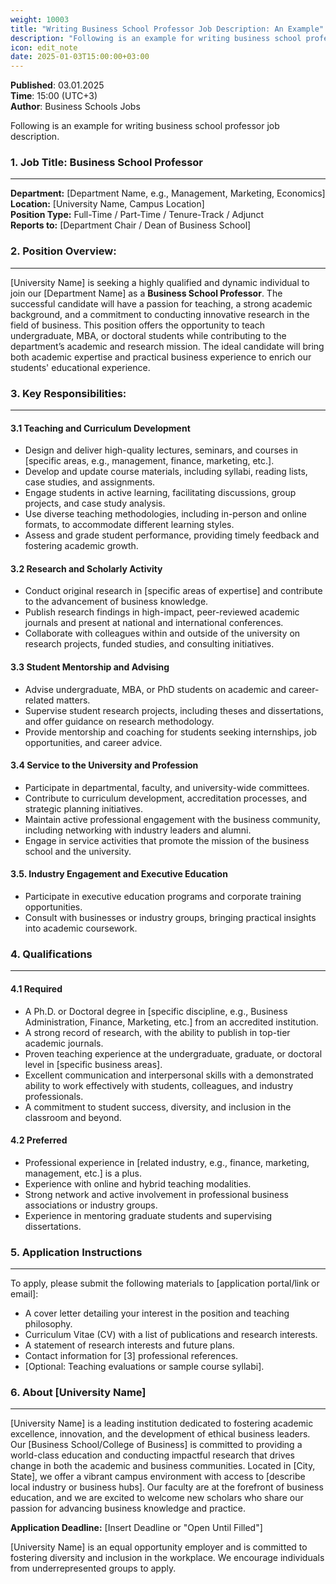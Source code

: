 ```yaml
---
weight: 10003
title: "Writing Business School Professor Job Description: An Example"
description: "Following is an example for writing business school professor job description."
icon: edit_note
date: 2025-01-03T15:00:00+03:00
---
```


**Published**: 03.01.2025 <br> **Time**: 15:00 (UTC+3) <br> **Author**: Business Schools Jobs

Following is an example for writing business school professor job description.

### 1. Job Title: Business School Professor

---

**Department:** [Department Name, e.g., Management, Marketing, Economics]  
**Location:** [University Name, Campus Location]  
**Position Type:** Full-Time / Part-Time / Tenure-Track / Adjunct  
**Reports to:** [Department Chair / Dean of Business School]  

### 2. Position Overview:

---

[University Name] is seeking a highly qualified and dynamic individual to join our [Department Name] as a **Business School Professor**. The successful candidate will have a passion for teaching, a strong academic background, and a commitment to conducting innovative research in the field of business. This position offers the opportunity to teach undergraduate, MBA, or doctoral students while contributing to the department’s academic and research mission. The ideal candidate will bring both academic expertise and practical business experience to enrich our students' educational experience.

### 3. Key Responsibilities:

---

#### 3.1 Teaching and Curriculum Development

- Design and deliver high-quality lectures, seminars, and courses in [specific areas, e.g., management, finance, marketing, etc.].
- Develop and update course materials, including syllabi, reading lists, case studies, and assignments.
- Engage students in active learning, facilitating discussions, group projects, and case study analysis.
- Use diverse teaching methodologies, including in-person and online formats, to accommodate different learning styles.
- Assess and grade student performance, providing timely feedback and fostering academic growth.

#### 3.2 Research and Scholarly Activity

- Conduct original research in [specific areas of expertise] and contribute to the advancement of business knowledge.
- Publish research findings in high-impact, peer-reviewed academic journals and present at national and international conferences.
- Collaborate with colleagues within and outside of the university on research projects, funded studies, and consulting initiatives.

#### 3.3 Student Mentorship and Advising

- Advise undergraduate, MBA, or PhD students on academic and career-related matters.
- Supervise student research projects, including theses and dissertations, and offer guidance on research methodology.
- Provide mentorship and coaching for students seeking internships, job opportunities, and career advice.

#### 3.4 Service to the University and Profession

- Participate in departmental, faculty, and university-wide committees.
- Contribute to curriculum development, accreditation processes, and strategic planning initiatives.
- Maintain active professional engagement with the business community, including networking with industry leaders and alumni.
- Engage in service activities that promote the mission of the business school and the university.

#### 3.5. Industry Engagement and Executive Education

- Participate in executive education programs and corporate training opportunities.
- Consult with businesses or industry groups, bringing practical insights into academic coursework.

### 4. Qualifications

---

#### 4.1 Required

- A Ph.D. or Doctoral degree in [specific discipline, e.g., Business Administration, Finance, Marketing, etc.] from an accredited institution.
- A strong record of research, with the ability to publish in top-tier academic journals.
- Proven teaching experience at the undergraduate, graduate, or doctoral level in [specific business areas].
- Excellent communication and interpersonal skills with a demonstrated ability to work effectively with students, colleagues, and industry professionals.
- A commitment to student success, diversity, and inclusion in the classroom and beyond.

#### 4.2 Preferred

- Professional experience in [related industry, e.g., finance, marketing, management, etc.] is a plus.
- Experience with online and hybrid teaching modalities.
- Strong network and active involvement in professional business associations or industry groups.
- Experience in mentoring graduate students and supervising dissertations.

### 5. Application Instructions

---

To apply, please submit the following materials to [application portal/link or email]:
- A cover letter detailing your interest in the position and teaching philosophy.
- Curriculum Vitae (CV) with a list of publications and research interests.
- A statement of research interests and future plans.
- Contact information for [3] professional references.
- [Optional: Teaching evaluations or sample course syllabi].

### 6. About [University Name]

---

[University Name] is a leading institution dedicated to fostering academic excellence, innovation, and the development of ethical business leaders. Our [Business School/College of Business] is committed to providing a world-class education and conducting impactful research that drives change in both the academic and business communities. Located in [City, State], we offer a vibrant campus environment with access to [describe local industry or business hubs]. Our faculty are at the forefront of business education, and we are excited to welcome new scholars who share our passion for advancing business knowledge and practice.

**Application Deadline:** [Insert Deadline or "Open Until Filled"]

[University Name] is an equal opportunity employer and is committed to fostering diversity and inclusion in the workplace. We encourage individuals from underrepresented groups to apply.